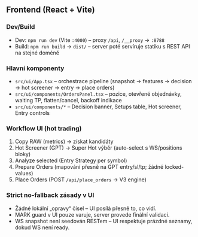 ## Frontend (React + Vite)

### Dev/Build
- Dev: `npm run dev` (Vite `:4000`) – proxy `/api`, `/__proxy` → `:8788`
- Build: `npm run build` → `dist/` – server poté servíruje statiku s REST API na stejné doméně

### Hlavní komponenty
- `src/ui/App.tsx` – orchestrace pipeline (snapshot → features → decision → hot screener → entry → place orders)
- `src/ui/components/OrdersPanel.tsx` – pozice, otevřené objednávky, waiting TP, flatten/cancel, backoff indikace
- `src/ui/components/*` – Decision banner, Setups table, Hot screener, Entry controls

### Workflow UI (hot trading)
1) Copy RAW (metrics) → získat kandidáty
2) Hot Screener (GPT) → Super Hot výběr (auto-select s WS/positions bloky)
3) Analyze selected (Entry Strategy per symbol)
4) Prepare Orders (mapování přesně na GPT entry/sl/tp; žádné locked-values)
5) Place Orders (POST `/api/place_orders` → V3 engine)

### Strict no-fallback zásady v UI
- Žádné lokální „opravy“ čísel – UI posílá přesně to, co vidí.
- MARK guard v UI pouze varuje, server provede finální validaci.
- WS snapshot není seedován RESTem – UI respektuje prázdné seznamy, dokud WS není ready.



